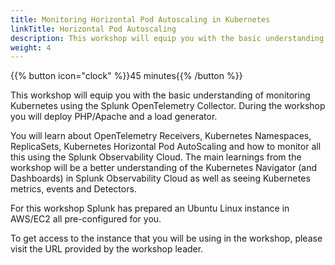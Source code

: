```yaml
---
title: Monitoring Horizontal Pod Autoscaling in Kubernetes
linkTitle: Horizontal Pod Autoscaling
description: This workshop will equip you with the basic understanding of monitoring Kubernetes using the Splunk OpenTelemetry Collector
weight: 4
---
```


{{% button icon="clock" %}}45 minutes{{% /button %}}

This workshop will equip you with the basic understanding of monitoring Kubernetes using the Splunk OpenTelemetry Collector. During the workshop you will deploy PHP/Apache and a load generator.

You will learn about OpenTelemetry Receivers, Kubernetes Namespaces, ReplicaSets, Kubernetes Horizontal Pod AutoScaling and how to monitor all this using the Splunk Observability Cloud. The main learnings from the workshop will be a better understanding of the Kubernetes Navigator (and Dashboards) in Splunk Observability Cloud as well as seeing Kubernetes metrics, events and Detectors.

For this workshop Splunk has prepared an Ubuntu Linux instance in AWS/EC2 all pre-configured for you.

To get access to the instance that you will be using in the workshop, please visit the URL provided by the workshop leader.
